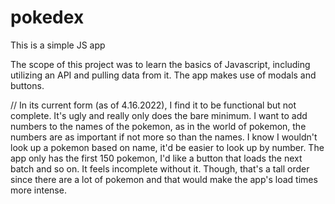 # pokedex

This is a simple JS app

The scope of this project was to learn the basics of Javascript, including utilizing an API and pulling data from
it.
The app makes use of modals and buttons.

//
In its current form (as of 4.16.2022), I find it to be functional but not complete.
It's ugly and really only does the bare minimum.
I want to add numbers to the names of the pokemon, as in the world of pokemon, the numbers are as
important if not more so than the names. I know I wouldn't look up a pokemon based on name, it'd be easier
to look up by number.
The app only has the first 150 pokemon, I'd like a button that loads the next batch and so on. It feels incomplete without it. Though, that's a tall order since there are a lot of pokemon and that would make the app's load times
more intense.
